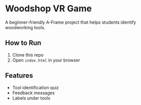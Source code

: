 # Woodshop VR Game
A beginner-friendly A-Frame project that helps students identify woodworking tools.

## How to Run
1. Clone this repo
2. Open `index.html` in your browser

## Features
- Tool identification quiz
- Feedback messages
- Labels under tools
